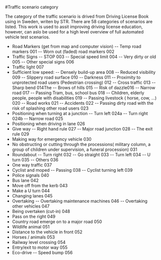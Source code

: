 #Traffic scenario category

The category of the traffic scenario is drived from Driving License Book using in Sweden, writen by STR. There are 58 categories of scenarios are listed. This work is used to assit improving driving license education, however, can aslo be used for a high level overview of full automated vehicle test scenarios. 

- Road Markers​ (get from map and computer vision)
-- Temp road markers 001
-- Worn out (faded) road markers 002
- Traffic Signs​ 
-- STOP 003
-- Special speed limit 004
-- Very dirty or old 005
-- Other special signs 006
- Traffic light 007
- Sufficient low speed:​
-- Densely build-up area​ 008
-- Reduced visibility ​ 009
-- Slippery road surface 010
-- Darkness 011
-- Proximity to unprotected road users (Pedestrian crossing) 012
-- Cross traffic​ 013
-- Sharp bend​ 014The 
-- Brows of hills 015
-- Risk of dazzle​ 016
-- Narrow road​ 017
-- Passing Tram, bus, school bus​ 018
-- Children​, elderly people, people with disabilities  019
-- Passing livestock ( horse, cow, ...) 020
-- Road works​ 021
-- Accidents​ 022
-- Passing dirty road with the risk of splashing other road users 023
- Positioning​ when turning at a junction
-- Turn left​ 024a
-- Turn right​ 024b
-- Narrow road​ 025 
- Positioning when driving in lane 026
- Give way​
-- Right hand rule​ 027
-- Major road junction​ 028
-- The exit rule 029
- Making way for emergency vehicle​ 030
- No obstructing or cutting through the processions( military column, a group of children under supervision, a funeral procession) 031
- Roundabout​
-- Turn right 032
-- Go straight 033
-- Turn left 034
-- U turn 035
-- Others 036
- One way traffic​ 037
- Cyclist and moped​
-- Passing 038
-- Cyclist turning left 039
- Police signals 040
- Bus lane​ 042
- Move off from the kerb 043
- Make a U turn 044
- Changing lanes​ 045
- Overtaking​
-- Overtaking maintenance machines 046
-- Overtaking other vehicles 047
- Being overtaken (cut-in) 048
- Pass on the right 049
- Country road emerge on to a major road​ 050
- Wildlife animal 051
- Distance to the vehicle in front​ 052
- Horses / animals​ 053
- Railway level crossing​ 054
- Entry/exit to motor way​ 055
- Eco-drive
-- Speed bump 056
